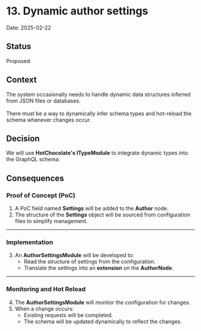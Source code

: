 # 13. Dynamic author settings

Date: 2025-02-22

## Status

Proposed

## Context

The system occasionally needs to handle dynamic data structures inferred from JSON files or databases. </br>  
There must be a way to dynamically infer schema types and hot-reload the schema whenever changes occur.

## Decision

We will use **HotChocolate's ITypeModule** to integrate dynamic types into the GraphQL schema. </br>

## Consequences


### Proof of Concept (PoC)

1. A PoC field named **Settings** will be added to the **Author** node. </br>
2. The structure of the **Settings** object will be sourced from configuration files to simplify management. </br>

---

### Implementation

3. An **AuthorSettingsModule** will be developed to:
    - Read the structure of settings from the configuration. </br>
    - Translate the settings into an **extension** on the **AuthorNode**. </br>

---

### Monitoring and Hot Reload

4. The **AuthorSettingsModule** will monitor the configuration for changes. </br>
5. When a change occurs:
    - Existing requests will be completed. </br>
    - The schema will be updated dynamically to reflect the changes.  
